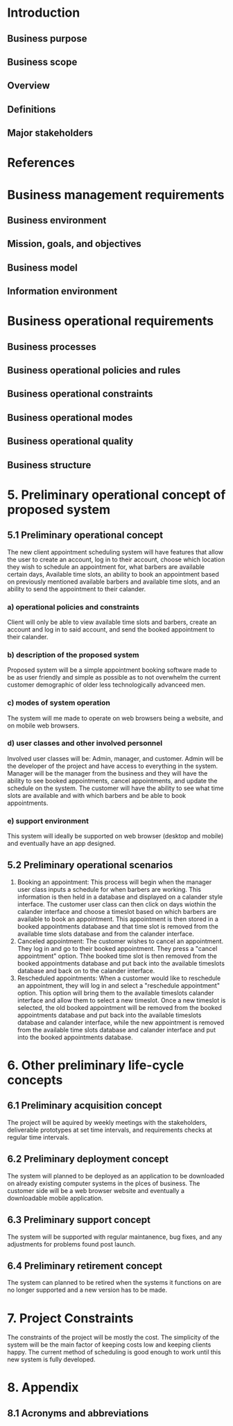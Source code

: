 # Introduction
## Business purpose
## Business scope
## Overview
## Definitions
## Major stakeholders
# References
# Business management requirements
## Business environment
## Mission, goals, and objectives
## Business model
## Information environment
# Business operational requirements
## Business processes
## Business operational policies and rules
## Business operational constraints
## Business operational modes
## Business operational quality
## Business structure
# 5. Preliminary operational concept of proposed system

## 5.1 Preliminary operational concept

The new client appointment scheduling system will have features that allow the user to create an account, log in to their account, choose which location they wish to schedule an appointment for, what barbers are available certain days, Available time slots, an ability to book an appointment based on previously mentioned available barbers and available time slots, and an ability to send the appointment to their calander.

### a) operational policies and constraints

Client will only be able to view available time slots and barbers, create an account and log in to said account, and send the booked appointment to their calander.

### b) description of the proposed system

Proposed system will be a simple appointment booking software made to be as user friendly and simple as possible as to not overwhelm the current customer demographic of older less technologically advanceed men.

### c) modes of system operation

The system will me made to operate on web browsers being a website, and on mobile web browsers. 

### d) user classes and other involved personnel

Involved user classes will be: Admin, manager, and customer. Admin will be the developer of the project and have access to everything in the system. Manager will be the manager from the business and they will have the ability to see booked appointments, cancel appointments, and update the schedule on the system. The customer will have the ability to see what time slots are available and with which barbers and be able to book appointments. 

### e) support environment

This system will ideally be supported on web browser (desktop and mobile) and eventually have an app designed.

## 5.2 Preliminary operational scenarios

1. Booking an appointment: This process will begin when the manager user class inputs a schedule for when barbers are working. This information is then held in a database and displayed on a calander style interface. The customer user class can then click on days wiothin the calander interface and choose a timeslot based on which barbers are available to book an appointment. This appointment is then stored in a booked appointments database and that time slot is removed from the available time slots database and from the calander interface. 
2. Canceled appointment: The customer wishes to cancel an appointment. They log in and go to their booked appointment. They press a "cancel appointment" option. Thhe booked time slot is then removed from the booked appointments database and put back into the available timeslots database and back on to the calander interface. 
3.  Rescheduled appointments: When a customer would like to reschedule an appointment, they will log in and select a "reschedule appointment" option. This option will bring them to the available timeslots calander interface and allow them to select a new timeslot. Once a new timeslot is selected, the old booked appointment will be removed from the booked appointments database and put back into the available timeslots database and calander interface, while the new appointment is removed from the available time slots database and calander interface and put into the booked appointments database. 

# 6. Other preliminary life-cycle concepts

## 6.1 Preliminary acquisition concept

The project will be aquired by weekly meetings with the stakeholders, deliverable prototypes at set time intervals, and requirements checks at regular time intervals. 

## 6.2 Preliminary deployment concept

The system will planned to be deployed as an application to be downloaded on already existing computer systems in the plces of business. The customer side will be a web browser website and eventually a downloadable mobile application.

## 6.3 Preliminary support concept

The system will be supported with regular maintanence, bug fixes, and any adjustments for problems found post launch.

## 6.4 Preliminary retirement concept

The system can planned to be retired when the systems it functions on are no longer supported and a new version has to be made.

# 7. Project Constraints

The constraints of the project will be mostly the cost. The simplicity of the system will be the main factor of keeping costs low and keeping clients happy. The current method of scheduling is good enough to work until this new system is fully developed. 

# 8. Appendix

## 8.1 Acronyms and abbreviations
